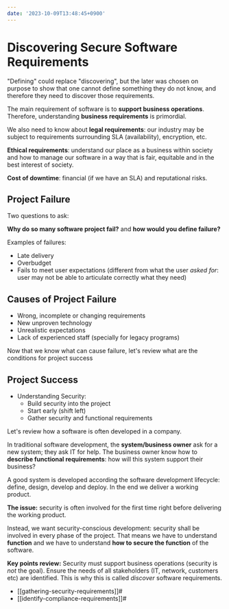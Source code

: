 ```yaml
---
date: '2023-10-09T13:48:45+0900'
---
```


# Discovering Secure Software Requirements

"Defining" could replace "discovering", but the later was chosen on
purpose to show that one cannot define something they do not know, and
therefore they need to discover those requirements.

The main requirement of software is to **support business operations**.
Therefore, understanding **business requirements** is primordial.

We also need to know about **legal requirements**: our industry may be
subject to requirements surrounding SLA (availability), encryption, etc.

**Ethical requirements**: understand our place as a business within
society and how to manage our software in a way that is fair, equitable
and in the best interest of society.

**Cost of downtime**: financial (if we have an SLA) and reputational
risks.

## Project Failure

Two questions to ask:

**Why do so many software project fail?** and **how would you define
failure?**

Examples of failures:

-   Late delivery
-   Overbudget
-   Fails to meet user expectations (different from what the user *asked
    for*: user may not be able to articulate correctly what they need)

## Causes of Project Failure

-   Wrong, incomplete or changing requirements
-   New unproven technology
-   Unrealistic expectations
-   Lack of experienced staff (specially for legacy programs)

Now that we know what can cause failure, let's review what are the
conditions for project success

## Project Success

-   Understanding Security:
    -   Build security into the project
    -   Start early (shift left)
    -   Gather security and functional requirements

Let's review how a software is often developed in a company.

In traditional software development, the **system/business owner** ask
for a new system; they ask IT for help. The business owner know how to
**describe functional requirements**: how will this system support their
business?

A good system is developed according the software development lifecycle:
define, design, develop and deploy. In the end we deliver a working
product.

**The issue:** security is often involved for the first time right
before delivering the working product.

Instead, we want security-conscious development: security shall be
involved in every phase of the project. That means we have to understand
**function** and we have to understand **how to secure the function** of
the software.

**Key points review:** Security must support business operations
(security is *not* the goal). Ensure the needs of all stakeholders (IT,
network, customers etc) are identified. This is why this is called
*discover* software requirements.

-   [[gathering-security-requirements]]#
-   [[identify-compliance-requirements]]#
